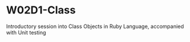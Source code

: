 # W02D1-Class
Introductory session into Class Objects in Ruby Language, accompanied with Unit testing

